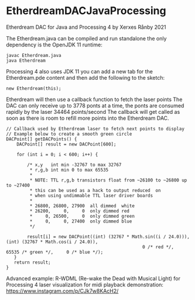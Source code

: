 # EtherdreamDACJavaProcessing
Etherdream DAC for Java and Processing 4
by Xerxes Rånby 2021

The Etherdream.java can be compiled and run standalone
the only dependency is the OpenJDK 11 runtime: 

    javac Etherdream.java
    java Etherdream

Processing 4 also uses JDK 11 you can add a new tab for the Etherdream.pde
content and then add the following to the sketch:

    new Etherdream(this);

Etherdream will then use a callback function to fetch the laser points
The DAC can only receive up to 3778 ponts at a time,
the ponts are consumed rapidly by the laser 34464 points/second
The callback will get called as soon as there is room to refill more
points into the Etherdream DAC.

    // Callback used by Etherdream laser to fetch next points to display
    // Example below to create a smooth green circle
    DACPoint[] getDACPoints() {
        DACPoint[] result = new DACPoint[600];
    
        for (int i = 0; i < 600; i++) {
    
            /* x,y   int min -32767 to max 32767
             * r,g,b int min 0 to max 65535
             *
             * NOTE: TTL r,g,b transistors float from ~26100 to ~26800 up to ~27400
             * this can be used as a hack to output reduced  on
             * when using undimmable TTL laser driver boards
             * 
             * 26800, 26800, 27900  all dimmed  white
             * 26200,     0,     0  only dimmed red
             *     0, 26500,     0  only dimmed green
             *     0,     0, 27400  only dimmed blue
             */

            result[i] = new DACPoint((int) (32767 * Math.sin((i / 24.0))), (int) (32767 * Math.cos(i / 24.0)),
                                                        0 /* red */,     65535 /* green */,     0 /* blue */);
       }  
       return result;
    }

Advanced example:
R-WDML (Re-wake the Dead with Musical Light) for Processing 4
laser visualization for midi playback demonstration:
https://www.instagram.com/p/CJk7w8KAcH2/
